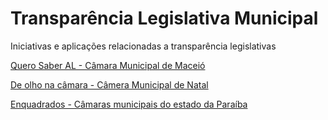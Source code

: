 # Transparência Legislativa Municipal

Iniciativas e aplicações relacionadas a transparência legislativas

[Quero Saber AL - Câmara Municipal de Maceió](https://querosaber-al.info/index.html)

[De olho na câmara - Câmera Municipal de Natal](http://www.deolhonacamara.com/)

[Enquadrados - Câmaras municipais do estado da Paraíba](https://analytics-ufcg.github.io/enquadrados/)
